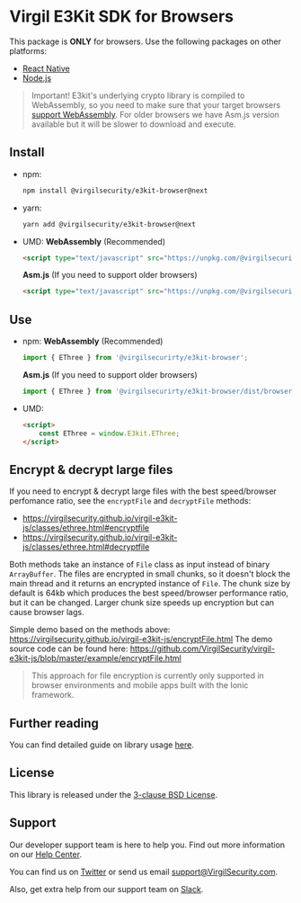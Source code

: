 # Virgil E3Kit SDK for Browsers
This package is **ONLY** for browsers. Use the following packages on other platforms:
- [React Native](https://github.com/VirgilSecurity/virgil-e3kit-js/tree/master/packages/e3kit-native)
- [Node.js](https://github.com/VirgilSecurity/virgil-e3kit-js/tree/master/packages/e3kit-node)

> Important! E3kit's underlying crypto library is compiled to WebAssembly, so you need to make sure that your target browsers [support WebAssembly](https://caniuse.com/#search=WebAssembly). For older browsers we have Asm.js version available but it will be slower to download and execute.

## Install
- npm:
  ```sh
  npm install @virgilsecurity/e3kit-browser@next
  ```
- yarn:
  ```sh
  yarn add @virgilsecurity/e3kit-browser@next
  ```
- UMD:
  **WebAssembly** (Recommended)
  ```html
  <script type="text/javascript" src="https://unpkg.com/@virgilsecurity/e3kit-browser@next/dist/browser.umd.js"></script>
  ```

  **Asm.js** (If you need to support older browsers)
  ```html
  <script type="text/javascript" src="https://unpkg.com/@virgilsecurity/e3kit-browser@next/dist/browser.asmjs.umd.js"></script>
  ```

## Use
- npm:
  **WebAssembly** (Recommended)

  ```javascript
  import { EThree } from '@virgilsecurirty/e3kit-browser';
  ```

  **Asm.js** (If you need to support older browsers)
  ```javascript
  import { EThree } from '@virgilsecurirty/e3kit-browser/dist/browser.asmjs.es';
  ```

- UMD:
  ```html
  <script>
      const EThree = window.E3kit.EThree;
  </script>
  ```
  
## Encrypt & decrypt large files

If you need to encrypt & decrypt large files with the best speed/browser perfomance ratio, see the `encryptFile` and `decryptFile` methods:
- https://virgilsecurity.github.io/virgil-e3kit-js/classes/ethree.html#encryptfile
- https://virgilsecurity.github.io/virgil-e3kit-js/classes/ethree.html#decryptfile

Both methods take an instance of `File` class as input instead of binary `ArrayBuffer`.
The files are encrypted in small chunks, so it doesn't block the main thread and it returns an encrypted instance of `File`. The chunk size by default is 64kb which produces the best speed/browser performance ratio, but it can be changed. Larger chunk size speeds up encryption but can cause browser lags.

Simple demo based on the methods above: https://virgilsecurity.github.io/virgil-e3kit-js/encryptFile.html
The demo source code can be found here: https://github.com/VirgilSecurity/virgil-e3kit-js/blob/master/example/encryptFile.html

> This approach for file encryption is currently only supported in browser environments and mobile apps built with the Ionic framework. 

## Further reading
You can find detailed guide on library usage [here](https://github.com/VirgilSecurity/virgil-e3kit-js).

## License
This library is released under the [3-clause BSD License](LICENSE).

## Support
Our developer support team is here to help you. Find out more information on our [Help Center](https://help.virgilsecurity.com).

You can find us on [Twitter](https://twitter.com/VirgilSecurity) or send us email support@VirgilSecurity.com.

Also, get extra help from our support team on [Slack](https://virgilsecurity.com/join-community).
